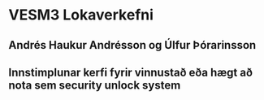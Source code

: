 # VESM3 Lokaverkefni 
## Andrés Haukur Andrésson og Úlfur Þórarinsson
## Innstimplunar kerfi fyrir vinnustað eða hægt að nota sem security unlock system
